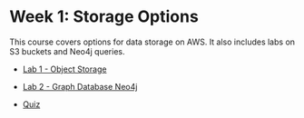 # Week 1: Storage Options

This course covers options for data storage on AWS. It also includes labs on S3 buckets and Neo4j queries.

- [Lab 1 - Object Storage](labs/lab1/C3_W1_Lab_1_Storage_Types_Solution.md)

- [Lab 2 - Graph Database Neo4j](labs/lab2/README.md)

- [Quiz](quiz.html)